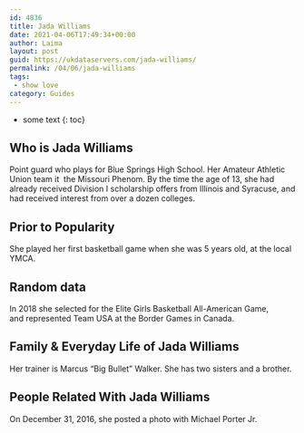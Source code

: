 ```yaml
---
id: 4836
title: Jada Williams
date: 2021-04-06T17:49:34+00:00
author: Laima
layout: post
guid: https://ukdataservers.com/jada-williams/
permalink: /04/06/jada-williams
tags:
 - show love
category: Guides
---
```


* some text
{: toc}


## Who is Jada Williams
                  
                  
                  
Point guard who plays for Blue Springs High School. Her Amateur Athletic Union team it  the Missouri Phenom. By the time the age of 13, she had already received Division I scholarship offers from Illinois and Syracuse, and had received interest from over a dozen colleges. 
                  
              
            
              
            
                
                
                
## Prior to Popularity
                  
                  
                  
She played her first basketball game when she was 5 years old, at the local YMCA. 
                  
              
            
              
            
                
                
                
## Random data
                  
                  
                  
In 2018 she selected for the Elite Girls Basketball All-American Game, and represented Team USA at the Border Games in Canada. 
                  
              
            
              
            
                
                
                
## Family & Everyday Life of Jada Williams
                  
                  
                  
Her trainer is Marcus &#8220;Big Bullet&#8221; Walker. She has two sisters and a brother. 
                  
              
            
              
            
                
                
                
## People Related With Jada Williams
                  
                  
                  
On December 31, 2016, she posted a photo with Michael Porter Jr.
                  
              
            
              
            
                
              
            
              
              
            
            
              
            
          
          
          